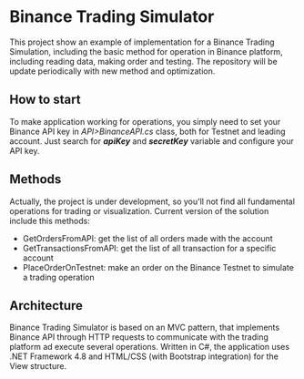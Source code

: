 # Binance Trading Simulator

This project show an example of implementation for a Binance Trading Simulation, including the basic method for operation in Binance platform, including reading data, making order and testing. The repository will be update periodically with new method and optimization.

## How to start

To make application working for operations, you simply need to set your Binance API key in _API>BinanceAPI.cs_ class, both for Testnet and leading account. Just search for _**apiKey**_ and **_secretKey_** variable and configure your API key.

## Methods

Actually, the project is under development, so you'll not find all fundamental operations for trading or visualization. Current version of the solution include this methods:

+ GetOrdersFromAPI: get the list of all orders made with the account
+ GetTransactionsFromAPI: get the list of all transaction for a specific account
+ PlaceOrderOnTestnet: make an order on the Binance Testnet to simulate a trading operation

## Architecture

Binance Trading Simulator is based on an MVC pattern, that implements Binance API through HTTP requests to communicate with the trading platform ad execute several operations. Written in C#, the application uses .NET Framework 4.8 and HTML/CSS (with Bootstrap integration) for the View structure.
